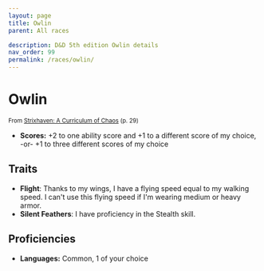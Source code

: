 ```yaml
---
layout: page
title: Owlin
parent: All races

description: D&D 5th edition Owlin details
nav_order: 99
permalink: /races/owlin/
---
```


# Owlin

<small>From <a target="_blank" href="https://dnd.wizards.com/products/strixhaven-curriculum-chaos">Strixhaven: A Curriculum of Chaos</a> (p. 29)</small>

- **Scores:** +2 to one ability score and +1 to a different score of my choice, -or- +1 to three different scores of my choice

## Traits

- **Flight**: Thanks to my wings, I have a flying speed equal to my walking speed. I can't use this flying speed if I'm wearing medium or heavy armor.
- **Silent Feathers**: I have proficiency in the Stealth skill.

## Proficiencies

- **Languages:** Common, 1 of your choice